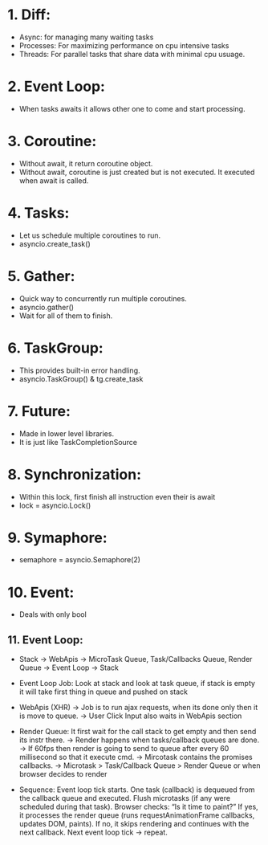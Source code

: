 # 1. Diff:
- Async: for managing many waiting tasks
- Processes: For maximizing performance on cpu intensive tasks
- Threads: For parallel tasks that share data with minimal cpu usuage.

# 2. Event Loop:
- When tasks awaits it allows other one to come and start processing.

# 3. Coroutine:
- Without await, it return coroutine object.
- Without await, coroutine is just created but is not executed. It executed when await is called.

# 4. Tasks:
- Let us schedule multiple coroutines to run.
- asyncio.create_task(<coroutine object>)

# 5. Gather:
- Quick way to concurrently run multiple coroutines.
- asyncio.gather(<Couroutine><Couroutine><Couroutine>)
- Wait for all of them to finish.

# 6. TaskGroup:
- This provides built-in error handling.
- asyncio.TaskGroup() & tg.create_task

# 7. Future:
- Made in lower level libraries.
- It is just like TaskCompletionSource

# 8. Synchronization:
- Within this lock, first finish all instruction even their is await
- lock = asyncio.Lock()

# 9. Symaphore:
- semaphore = asyncio.Semaphore(2)

# 10. Event:
- Deals with only bool  

## 11. Event Loop:
- Stack -> WebApis -> MicroTask Queue, Task/Callbacks Queue, Render Queue -> Event Loop -> Stack
- Event Loop Job: Look at stack and look at task queue, if stack is empty it will take first thing in queue and pushed on stack
- WebApis (XHR) -> Job is to run ajax requests, when its done only then it is move to queue.
-> User Click Input also waits in WebApis section
- Render Queue: It first wait for the call stack to get empty and then send its instr there.
-> Render happens when tasks/callback queues are done.
-> If 60fps then render is going to send to queue after every 60 millisecond so that it execute cmd.
-> Mircotask contains the promises callbacks.
-> Microtask > Task/Callback Queue > Render Queue or when browser decides to render

- Sequence:
Event loop tick starts.
One task (callback) is dequeued from the callback queue and executed.
Flush microtasks (if any were scheduled during that task).
Browser checks: “Is it time to paint?”
If yes, it processes the render queue (runs requestAnimationFrame callbacks, updates DOM, paints).
If no, it skips rendering and continues with the next callback.
Next event loop tick → repeat.